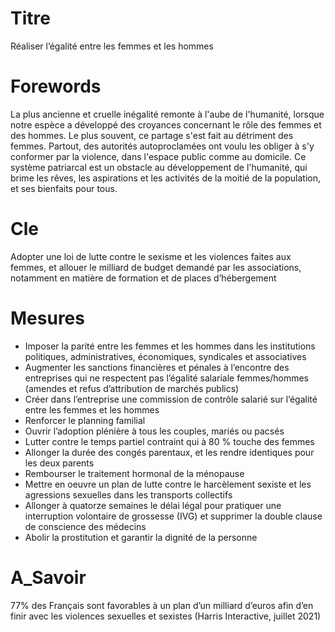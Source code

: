 # Titre

Réaliser l’égalité entre les femmes et les hommes

# Forewords

La plus ancienne et cruelle inégalité remonte à l'aube de l'humanité, lorsque notre espèce a développé des croyances concernant le rôle des femmes et des hommes. Le plus souvent, ce partage s'est fait au détriment des femmes. Partout, des autorités autoproclamées ont voulu les obliger à s'y conformer par la violence, dans l'espace public comme au domicile. Ce système patriarcal est un obstacle au développement de l'humanité, qui brime les rêves, les aspirations et les activités de la moitié de la population, et ses bienfaits pour tous.

# Cle

Adopter une loi de lutte contre le sexisme et les violences faites aux femmes, et allouer le milliard de budget demandé par les associations, notamment en matière de formation et de places d’hébergement
# Mesures

* Imposer la parité entre les femmes et les hommes dans les institutions politiques, administratives, économiques, syndicales et associatives
* Augmenter les sanctions financières et pénales à l’encontre des entreprises qui ne respectent pas l’égalité salariale femmes/hommes (amendes et refus d’attribution de marchés publics)
* Créer dans l’entreprise une commission de contrôle salarié sur l’égalité entre les femmes et les hommes
* Renforcer le planning familial
* Ouvrir l’adoption plénière à tous les couples, mariés ou pacsés
* Lutter contre le temps partiel contraint qui à 80 % touche des femmes
* Allonger la durée des congés parentaux, et les rendre identiques pour les deux parents
* Rembourser le traitement hormonal de la ménopause
* Mettre en oeuvre un plan de lutte contre le harcèlement sexiste et les agressions sexuelles dans les transports collectifs
* Allonger à quatorze semaines le délai légal pour pratiquer une interruption volontaire de grossesse (IVG) et supprimer la double clause de conscience des médecins
* Abolir la prostitution et garantir la dignité de la personne
# A_Savoir


77% des Français sont favorables à un plan d’un milliard d’euros afin d’en finir avec les violences sexuelles et sexistes (Harris Interactive, juillet 2021)